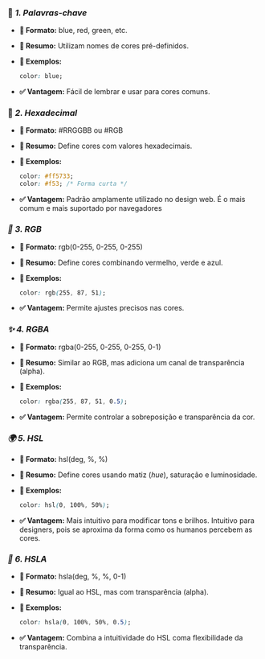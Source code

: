 ### 📌 *1. Palavras-chave*

- **🔹 Formato:** blue, red, green, etc.
- **📌 Resumo:** Utilizam nomes de cores pré-definidos.
- **🎨 Exemplos:**
    
    ```css
    color: blue;
    ```
    
- **✅ Vantagem:** Fácil de lembrar e usar para cores comuns.

### 🎨 *2. Hexadecimal*

- **🔹 Formato:** #RRGGBB ou #RGB
- **📌 Resumo:** Define cores com valores hexadecimais.
- **🎨 Exemplos:**
    
    ```css
    color: #ff5733;
    color: #f53; /* Forma curta */
    ```
    
- **✅ Vantagem:** Padrão amplamente utilizado no design web. É o mais comum e mais suportado por navegadores

### *🌈 3. RGB*

- **🔹 Formato:** rgb(0-255, 0-255, 0-255)
- **📌 Resumo:** Define cores combinando vermelho, verde e azul.
- **🎨 Exemplos:**
    
    ```css
    color: rgb(255, 87, 51);
    ```
    
- **✅ Vantagem:** Permite ajustes precisos nas cores.

### *✨ 4. RGBA*

- **🔹 Formato:** rgba(0-255, 0-255, 0-255, 0-1)
- **📌 Resumo:** Similar ao RGB, mas adiciona um canal de transparência (alpha).
- **🎨 Exemplos:**
    
    ```css
    color: rgba(255, 87, 51, 0.5);
    ```
    
- **✅ Vantagem:** Permite controlar a sobreposição e transparência da cor.

### *🌍 5. HSL*

- **🔹 Formato:** hsl(deg, %, %)
- **📌 Resumo:** Define cores usando matiz (_hue_), saturação e luminosidade.
- **🎨 Exemplos:**
    
    ```css
    color: hsl(0, 100%, 50%);
    ```
    
- **✅ Vantagem:** Mais intuitivo para modificar tons e brilhos. Intuitivo para designers, pois se aproxima da forma como os humanos percebem as cores.

### *🌟 6. HSLA*

- **🔹 Formato:** hsla(deg, %, %, 0-1)
- **📌 Resumo:** Igual ao HSL, mas com transparência (alpha).
- **🎨 Exemplos:**
    
    ```css
    color: hsla(0, 100%, 50%, 0.5);
    ```
    
- **✅ Vantagem:** Combina a intuitividade do HSL coma flexibilidade da transparência.
